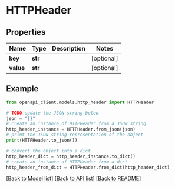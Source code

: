 # HTTPHeader


## Properties

Name | Type | Description | Notes
------------ | ------------- | ------------- | -------------
**key** | **str** |  | [optional] 
**value** | **str** |  | [optional] 

## Example

```python
from openapi_client.models.http_header import HTTPHeader

# TODO update the JSON string below
json = "{}"
# create an instance of HTTPHeader from a JSON string
http_header_instance = HTTPHeader.from_json(json)
# print the JSON string representation of the object
print(HTTPHeader.to_json())

# convert the object into a dict
http_header_dict = http_header_instance.to_dict()
# create an instance of HTTPHeader from a dict
http_header_from_dict = HTTPHeader.from_dict(http_header_dict)
```
[[Back to Model list]](../README.md#documentation-for-models) [[Back to API list]](../README.md#documentation-for-api-endpoints) [[Back to README]](../README.md)



